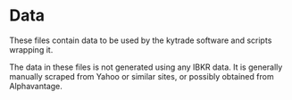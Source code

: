 # Data

These files contain data to be used by the kytrade software and scripts wrapping it.

The data in these files is not generated using any IBKR data. It is generally manually scraped from
Yahoo or similar sites, or possibly obtained from Alphavantage.
